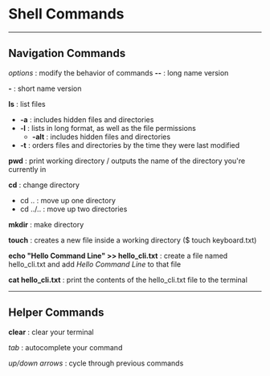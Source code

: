 # Shell Commands

--------------------

## Navigation Commands

*options* : modify the behavior of commands
**--** : long name version

**-** : short name version


**ls** : list files
-  **-a** : includes hidden files and directories
-  **-l** : lists in long format, as well as the file permissions
    -  **-alt** : includes hidden files and directories
-  **-t** : orders files and directories by the time they were last modified

**pwd** : print working directory / outputs the name of the directory you're currently in

**cd** : change directory
-  cd .. : move up one directory
-  cd ../.. : move up two directories

**mkdir** : make directory

**touch** : creates a new file inside a working directory ($ touch keyboard.txt)

**echo "Hello Command Line" >> hello_cli.txt** : create a file named hello_cli.txt and add *Hello Command Line* to that file

**cat hello_cli.txt** : print the contents of the hello_cli.txt file to the terminal

------------------

## Helper Commands

**clear** : clear your terminal

*tab* : autocomplete your command

*up/down arrows* : cycle through previous commands
